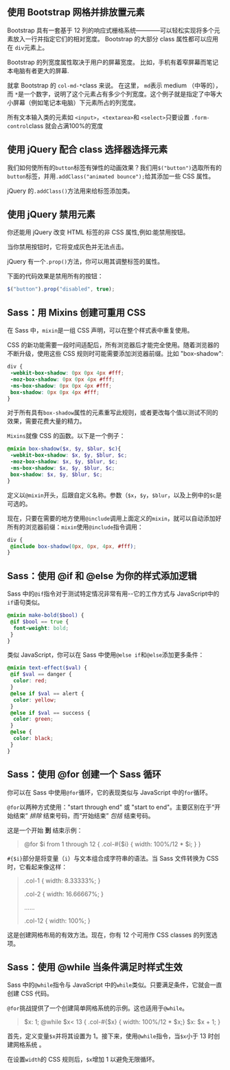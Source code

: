 ## 使用 Bootstrap 网格并排放置元素

Bootstrap 具有一套基于 12 列的响应式栅格系统————可以轻松实现将多个元素放入一行并指定它们的相对宽度。 Bootstrap 的大部分 class 属性都可以应用在 `div`元素上。

Bootstrap 的列宽度属性取决于用户的屏幕宽度。 比如，手机有着窄屏幕而笔记本电脑有者更大的屏幕.

就拿 Bootstrap 的 `col-md-*`class 来说。 在这里， `md`表示 medium （中等的）， 而 `*`是一个数字，说明了这个元素占有多少个列宽度。这个例子就是指定了中等大小屏幕（例如笔记本电脑）下元素所占的列宽度。

所有文本输入类的元素如 `<input>`，`<textarea>`和 `<select>`只要设置 `.form-control`class 就会占满100%的宽度

## 使用 jQuery 配合 class 选择器选择元素

我们如何使所有的`button`标签有弹性的动画效果？我们用`$("button")`选取所有的`button`标签，并用`.addClass("animated bounce");`给其添加一些 CSS 属性。

jQuery 的`.addClass()`方法用来给标签添加类。

## 使用 jQuery 禁用元素

你还能用 jQuery 改变 HTML 标签的非 CSS 属性,例如:能禁用按钮。

当你禁用按钮时，它将变成灰色并无法点击。

jQuery 有一个`.prop()`方法，你可以用其调整标签的属性。

下面的代码效果是禁用所有的按钮：

```js
$("button").prop("disabled", true);
```

## Sass：用 Mixins 创建可重用 CSS

在 Sass 中，`mixin`是一组 CSS 声明，可以在整个样式表中重复使用。

CSS 的新功能需要一段时间适配后，所有浏览器后才能完全使用。随着浏览器的不断升级，使用这些 CSS 规则时可能需要添加浏览器前缀。比如 "box-shadow":

```scss
div {
 -webkit-box-shadow: 0px 0px 4px #fff;
 -moz-box-shadow: 0px 0px 4px #fff;
 -ms-box-shadow: 0px 0px 4px #fff;
 box-shadow: 0px 0px 4px #fff;
}
```

对于所有具有`box-shadow`属性的元素重写此规则，或者更改每个值以测试不同的效果，需要花费大量的精力。

`Mixins`就像 CSS 的函数。以下是一个例子：

```scss
@mixin box-shadow($x, $y, $blur, $c){
 -webkit-box-shadow: $x, $y, $blur, $c;
 -moz-box-shadow: $x, $y, $blur, $c;
 -ms-box-shadow: $x, $y, $blur, $c;
 box-shadow: $x, $y, $blur, $c;
}
```

定义以`@mixin`开头，后跟自定义名称。参数（`$x`，`$y`，`$blur`，以及上例中的`$c`是可选的。

现在，只要在需要的地方使用`@include`调用上面定义的`mixin`，就可以自动添加好所有的浏览器前缀：`mixin`使用`@include`指令调用：

```scss
div {
 @include box-shadow(0px, 0px, 4px, #fff);
}
```

## Sass：使用 @if 和 @else 为你的样式添加逻辑

Sass 中的`@if`指令对于测试特定情况非常有用--它的工作方式与 JavaScript中的`if`语句类似。

```scss
@mixin make-bold($bool) {
 @if $bool == true {
  font-weight: bold;
 }
}
```

类似 JavaScript，你可以在 Sass 中使用`@else if`和`@else`添加更多条件：

```scss
@mixin text-effect($val) {
 @if $val == danger {
  color: red;
 }
 @else if $val == alert {
  color: yellow;
 }
 @else if $val == success {
  color: green;
 }
 @else {
  color: black;
 }
}
```

## Sass：使用 @for 创建一个 Sass 循环

你可以在 Sass 中使用`@for`循环，它的表现类似与 JavaScript 中的`for`循环。

`@for`以两种方式使用："start through end" 或 "start to end"。主要区别在于“开始结束” *排除* 结束号码，而“开始结束” *包括* 结束号码。

这是一个开始 **到** 结束示例：

> @for $i from 1 through 12 {
>  .col-#{$i} { width: 100%/12 * $i; }
> }

`#{$i}`部分是将变量（`i`）与文本组合成字符串的语法。当 Sass 文件转换为 CSS 时，它看起来像这样：

> .col-1 {
>  width: 8.33333%;
> }
>
> .col-2 {
>  width: 16.66667%;
> }
>
> ......
>
> .col-12 {
>  width: 100%;
> }

这是创建网格布局的有效方法。现在，你有 12 个可用作 CSS classes 的列宽选项。

## Sass：使用 @while 当条件满足时样式生效

Sass 中的`@while`指令与 JavaScript 中的`while`类似。只要满足条件，它就会一直创建 CSS 代码。

`@for`挑战提供了一个创建简单网格系统的示例。这也适用于`@while`。

> $x: 1;
> @while $x< 13 {
>  .col-#{$x} { width: 100%/12 * $x;}
>  $x: $x + 1;
> }

首先，定义变量`$x`并将其设置为 1。接下来，使用`@while`指令，当`$x`小于 13 时创建网格系统 。

在设置`width`的 CSS 规则后，`$x`增加 1 以避免无限循环。
